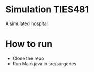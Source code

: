 # Simulation TIES481
A simulated hospital
# How to run
- Clone the repo
- Run Main.java in src/surgeries
